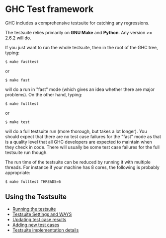 # GHC Test framework



GHC includes a comprehensive testsuite for catching any regressions.



The testsuite relies primarily on **GNU Make** and **Python**. Any version \>= 2.6.2 will do.



If you just want to run the whole testsuite, then in the root of the GHC tree, typing:


```wiki
$ make fasttest
```


or


```wiki
$ make fast
```


will do a run in "fast" mode (which gives an idea whether there are major problems). On the other hand, typing:


```wiki
$ make fulltest
```


or


```wiki
$ make test
```


will do a full testsuite run (more thorough, but takes a lot longer). You should expect that there are no test case failures for the "fast" mode as that is a quality level that all GHC developers are expected to maintain when they check in code. There will usually be some test case failures for the full testsuite run though.



The run time of the testsuite can be reduced by running it with multiple threads. For instance if your machine has 8 cores, the following is probably appropriate:


```wiki
$ make fulltest THREADS=6
```

## Using the Testsuite


- [Running the testsuite](building/running-tests/running)
- [Testsuite Settings and WAYS](building/running-tests/settings)
- [Updating test case results](building/running-tests/updating)
- [Adding new test cases](building/running-tests/adding)
- [Testsuite implementation details](building/running-tests/details)
